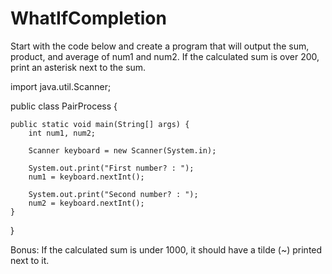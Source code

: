 # WhatIfCompletion

Start with the code below and create a program that will output the sum, product, and average of num1 and num2. 
If the calculated sum is over 200, print an asterisk next to the sum.

import java.util.Scanner;

public class PairProcess {

    public static void main(String[] args) {
        int num1, num2;

        Scanner keyboard = new Scanner(System.in);

        System.out.print("First number? : ");
        num1 = keyboard.nextInt();

        System.out.print("Second number? : ");
        num2 = keyboard.nextInt();
    }

}

Bonus: If the calculated sum is under 1000, it should have a tilde (~) printed next to it.
